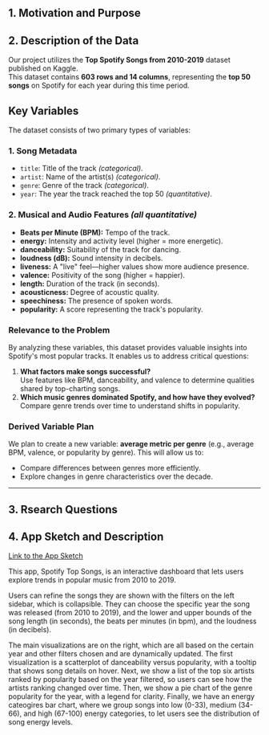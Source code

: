 ## 1. Motivation and Purpose

## 2. Description of the Data
Our project utilizes the **Top Spotify Songs from 2010-2019** dataset published on Kaggle.  
This dataset contains **603 rows and 14 columns**, representing the **top 50 songs** on Spotify for each year during this time period.

## **Key Variables**

The dataset consists of two primary types of variables:

### **1. Song Metadata**
- `title`: Title of the track *(categorical)*.
- `artist`: Name of the artist(s) *(categorical)*.
- `genre`: Genre of the track *(categorical)*.
- `year`: The year the track reached the top 50 *(quantitative)*.

### **2. Musical and Audio Features** *(all quantitative)*  
- **Beats per Minute (BPM):** Tempo of the track.  
- **energy:** Intensity and activity level (higher = more energetic).  
- **danceability:** Suitability of the track for dancing.  
- **loudness (dB):** Sound intensity in decibels.  
- **liveness:** A "live" feel—higher values show more audience presence.  
- **valence:** Positivity of the song (higher = happier).  
- **length:** Duration of the track (in seconds).  
- **acousticness:** Degree of acoustic quality.  
- **speechiness:** The presence of spoken words.  
- **popularity:** A score representing the track's popularity.

### **Relevance to the Problem**

By analyzing these variables, this dataset provides valuable insights into Spotify's most popular tracks. It enables us to address critical questions:  
1. **What factors make songs successful?**  
   Use features like BPM, danceability, and valence to determine qualities shared by top-charting songs.  
2. **Which music genres dominated Spotify, and how have they evolved?**  
   Compare genre trends over time to understand shifts in popularity.

### **Derived Variable Plan**
We plan to create a new variable: **average metric per genre** (e.g., average BPM, valence, or popularity by genre). This will allow us to:  
- Compare differences between genres more efficiently.  
- Explore changes in genre characteristics over the decade.

---
## 3. Rsearch Questions

## 4. App Sketch and Description

[Link to the App Sketch](https://github.com/UBC-MDS/DSCI-532_2025_20_spotipy/blob/main/img/sketch.png)

This app, Spotify Top Songs, is an interactive dashboard that lets users explore trends in popular music from 2010 to 2019. 

Users can refine the songs they are shown with the filters on the left sidebar, which is collapsible. They can choose the specific year the song was released (from 2010 to 2019), and the lower and upper bounds of the song length (in seconds), the beats per minutes (in bpm), and the loudness (in decibels).

The main visualizations are on the right, which are all based on the certain year and other filters chosen and are dynamically updated. The first visualization is a scatterplot of danceability versus popularity, with a tooltip that shows song details on hover. Next, we show a list of the top six artists ranked by popularity based on the year filtered, so users can see how the artists ranking changed over time. Then, we show a pie chart of the genre popularity for the year, with a legend for clarity. Finally, we have an energy cateogires bar chart, where we group songs into low (0-33), medium (34-66), and high (67-100) energy categories, to let users see the distribution of song energy levels.